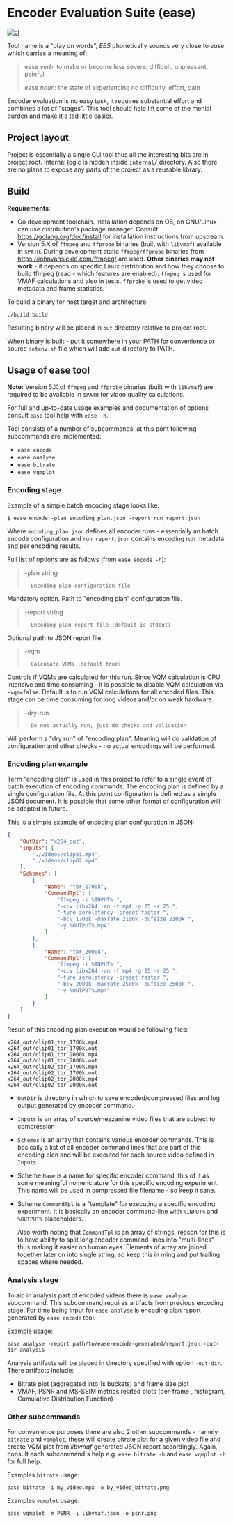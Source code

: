 # Encoder Evaluation Suite (ease)
[![ci](https://github.com/evolution-gaming/ease/actions/workflows/ci.yaml/badge.svg)](https://github.com/evolution-gaming/ease/actions/workflows/ci.yaml)

Tool name is a "play on words", *EES* phonetically sounds very close to *ease* which
carries a meaning of:

> ease *verb*:
> to make or become less severe, difficult, unpleasant, painful
>
> ease *noun*:
> the state of experiencing no difficulty, effort, pain

Encoder evaluation is no easy task, it requires substantial effort and combines a lot of
"stages". This tool should help lift some of the menial burden and make it a tad little
easier.

## Project layout

Project is essentially a single CLI tool thus all the interesting bits are in project
root. Internal logic is hidden inside `internal/` directory. Also there are no plans to
expose any parts of the project as a reusable library.

## Build

**Requirements**:

- Go development toolchain. Installation depends on OS, on GNU/Linux can use
  distribution's package manager. Consult https://golang.org/doc/install for
  installation instructions from upstream.
- Version 5.X of `ffmpeg` and `ffprobe` binaries (built with `libvmaf`) available in
  `$PATH`. During development static `ffmpeg/ffprobe` binaries from
  https://johnvansickle.com/ffmpeg/ are used. **Other binaries may not work** - it depends
  on specific Linux distribution and how they choose to build ffmpeg (read - which
  features are enabled). `ffmpeg` is used for VMAF calculations and also in tests.
  `ffprobe` is used to get video metadata and frame statistics.

To build a binary for host target and architecture:

```
./build build
```

Resulting binary will be placed in `out` directory relative to project root.

When binary is built - put it somewhere in your PATH for convenience or source
`setenv.sh` file which will add `out` directory to PATH.

## Usage of ease tool

**Note:** Version 5.X of `ffmpeg` and `ffprobe` binaries (built with `libvmaf`) are
required to be available in `$PATH` for video quality calculations.

For full and up-to-date usage examples and documentation of options consult
`ease` tool help with `ease -h`.

Tool consists of a number of subcommands, at this pont following subcommands are
implemented:

- `ease encode`
- `ease analyse`
- `ease bitrate`
- `ease vqmplot`

### Encoding stage

Example of a simple batch encoding stage looks like:

```
$ ease encode -plan encoding_plan.json -report run_report.json
```

Where `encoding_plan.json` defines all encoder runs - essentially an batch
encode configuration and `run_report.json` contains encoding run metadata and
per encoding results.

Full list of options are as follows (from `ease encode -h`):

>  -plan string
>
>    	Encoding plan configuration file

Mandatory option. Path to "encoding plan" configuration file.

>  -report string
>
>    	Encoding plan report file (default is stdout)

Optional path to JSON report file.

>  -vqm
>
>    	Calculate VQMs (default true)

Controls if VQMs are calculated for this run. Since VQM calculation is CPU
intensive and time consuming - it is possible to disable VQM calculation via
`-vqm=false`. Default is to run VQM calculations for all encoded files. This
stage can be time consuming for long videos and/or on weak hardware.

>  -dry-run
>
>    	Do not actually run, just do checks and validation

Will perform a "dry run" of "encoding plan". Meaning will do validation of
configuration and other checks - no actual encodings will be performed.

### Encoding plan example

Term "encoding plan" is used in this project to refer to a single event of batch
execution of encoding commands. The encoding plan is defined by a single
configuration file. At this point configuration is defined as a simple JSON
document. It is possible that some other format of configuration will be adopted
in future.

This is a simple example of encoding plan configuration in JSON:

```json
{
    "OutDir": "x264_out",
    "Inputs": [
        "./videos/clip01.mp4",
        "./videos/clip02.mp4",
    ],
    "Schemes": [
        {
            "Name": "tbr_1700k",
            "CommandTpl": [
                "ffmpeg -i %INPUT% ",
                "-c:v libx264 -an -f mp4 -g 25 -r 25 ",
                "-tune zerolatency -preset faster ",
                "-b:v 1700k -maxrate 2100k -bufsize 2100k ",
                "-y %OUTPUT%.mp4"
            ]
        },
        {
            "Name": "tbr_2000k",
            "CommandTpl": [
                "ffmpeg -i %INPUT% ",
                "-c:v libx264 -an -f mp4 -g 25 -r 25 ",
                "-tune zerolatency -preset faster ",
                "-b:v 2000k -maxrate 2500k -bufsize 2500k ",
                "-y %OUTPUT%.mp4"
            ]
        }
    ]
}
```

Result of this encoding plan execution  would be following files:

```
x264_out/clip01_tbr_1700k.mp4
x264_out/clip01_tbr_1700k.out
x264_out/clip01_tbr_2000k.mp4
x264_out/clip01_tbr_2000k.out
x264_out/clip02_tbr_1700k.mp4
x264_out/clip02_tbr_1700k.out
x264_out/clip02_tbr_2000k.mp4
x264_out/clip02_tbr_2000k.out
```

- `OutDir` is directory in which to save encoded/compressed files and log output
  generated by encoder command.
- `Inputs` is an array of source/mezzanine video files that are subject to
  compression
- `Schemes` is an array that contains various encoder commands. This is
  basically a list of all encoder command lines that are part of this encoding
  plan and will be executed for each source video defined in `Inputs`.
- Scheme `Name` is a name for specific encoder command, this of it as some
  meaningful nomenclature for this specific encoding experiment. This name will
  be used in compressed file filename - so keep it sane.
- Scheme `CommandTpl` is a "template" for executing a specific encoding
  experiment. It is basically an encoder command-line with `%INPUT%` and
  `%OUTPUT%` placeholders.

  Also worth noting that `CommandTpl` is an array of strings, reason for this is
  to have ability to split long encoder command-lines into "multi-lines" thus
  making it easier on human eyes. Elements of array are joined together later on
  into single string, so keep this in ming and put trailing spaces where needed.

### Analysis stage

To aid in analysis part of encoded videos there is `ease analyse` subcommand.
This subcommand requires artifacts from previous encoding stage. For time being
input for `ease analyse` is encoding plan report generated by `ease encode`
tool.

Example usage:

```
ease analyse -report path/to/ease-encode-generated/report.json -out-dir analysis
```

Analysis artifacts will be placed in directory specified with option `-out-dir`.
There artifacts include:

- Bitrate plot (aggregated into 1s buckets) and frame size plot
- VMAF, PSNR and MS-SSIM metrics related plots (per-frame , histogram,
  Cumulative Distribution Function)

### Other subcommands

For convenience purposes there are also 2 other subcommands - namely `bitrate`
and `vqmplot`, these will create bitrate plot for a given video file and create
VQM plot from *libvmaf* generated JSON report accordingly. Again, consult each
subcommand's help e.g. `ease bitrate -h` and `ease vqmplot -h` for full help.

Examples `bitrate` usage:

```
ease bitrate -i my_video.mpx -o by_video_bitrate.png
```

Examples `vqmplot` usage:

```
ease vqmplot -m PSNR -i libvmaf.json -o psnr.png
```
